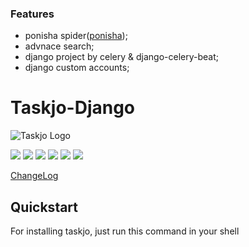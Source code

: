 ### Features

- ponisha spider([ponisha](https://ponisha.ir/search/projects));
- advnace search;
- django project by celery & django-celery-beat;
- django custom accounts;
# Taskjo-Django

![Taskjo Logo](https://fadoo.s3.ir-thr-at1.arvanstorage.com/taskjo-fa.png)

![](https://img.shields.io/github/stars/pandao/editor.md.svg) ![](https://img.shields.io/github/forks/pandao/editor.md.svg) ![](https://img.shields.io/github/tag/pandao/editor.md.svg) ![](https://img.shields.io/github/release/pandao/editor.md.svg) ![](https://img.shields.io/github/issues/pandao/editor.md.svg) ![](https://img.shields.io/bower/v/editor.md.svg)

[ChangeLog](/CHANGELOG.md)

## Quickstart

For installing taskjo, just run this command in your shell

```bash

```